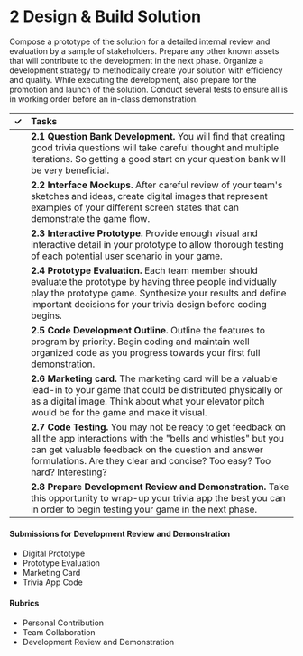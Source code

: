 # 2 Design & Build Solution

Compose a prototype of the solution for a detailed internal review and evaluation by a sample of stakeholders. Prepare any other known assets that will contribute to the development in the next phase. Organize a development strategy to methodically create your solution with efficiency and quality. While executing the development, also prepare for the promotion and launch of the solution. Conduct several tests to ensure all is in working order before an in-class demonstration.

| **✓** | **Tasks** |
| :---: | :--- |
|  | **2.1 Question Bank Development.** You will find that creating good trivia questions will take careful thought and multiple iterations. So getting a good start on your question bank will be very beneficial. |
|  | **2.2 Interface Mockups.** After careful review of your team's sketches and ideas, create digital images that represent examples of your different screen states that can demonstrate the game flow. |
|  | **2.3 Interactive Prototype.** Provide enough visual and interactive detail in your prototype to allow thorough testing of each potential user scenario in your game. |
|  | **2.4 Prototype Evaluation.** Each team member should evaluate the prototype by having three people individually play the prototype game. Synthesize your results and define important decisions for your trivia design before coding begins. |
|  | **2.5 Code Development Outline.** Outline the features to program by priority. Begin coding and maintain well organized code as you progress towards your first full demonstration. |
|  | **2.6 Marketing card.** The marketing card will be a valuable lead-in to your game that could be distributed physically or as a digital image. Think about what your elevator pitch would be for the game and make it visual. |
|  | **2.7 Code Testing.** You may not be ready to get feedback on all the app interactions with the "bells and whistles" but you can get valuable feedback on the question and answer formulations. Are they clear and concise? Too easy? Too hard? Interesting? |
|  | **2.8 Prepare Development Review and Demonstration.** Take this opportunity to wrap-up your trivia app the best you can in order to begin testing your game in the next phase. |

#### **Submissions for Development Review and Demonstration**

* Digital Prototype
* Prototype Evaluation
* Marketing Card
* Trivia App Code

#### **Rubrics**

* Personal Contribution
* Team Collaboration
* Development Review and Demonstration

